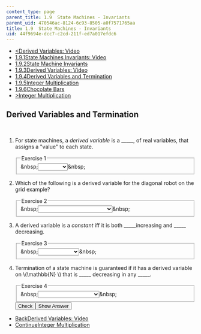 ```yaml
---
content_type: page
parent_title: 1.9  State Machines - Invariants
parent_uid: 470546ac-8124-6c93-8505-a0f7571765aa
title: 1.9  State Machines - Invariants
uid: 44f9694e-dcc7-c2cd-211f-ed7a017efdc6
---
```

<ul class="navigation pagination"><li id="top_bck_btn"><a href='/courses/electrical-engineering-and-computer-science/6-042j-mathematics-for-computer-science-spring-2015/proofs/tp4-2/vertical-ef00ae29a8ca';><<span>Derived Variables: Video</span></a></li><li id="flp_btn_1" ><a href='/courses/electrical-engineering-and-computer-science/6-042j-mathematics-for-computer-science-spring-2015/proofs/tp4-2'>1.9.1<span>State Machines Invariants: Video</span></a></li><li id="flp_btn_2" ><a href='/courses/electrical-engineering-and-computer-science/6-042j-mathematics-for-computer-science-spring-2015/proofs/tp4-2/vertical-ee3144f200f1'>1.9.2<span>State Machine Invariants</span></a></li><li id="flp_btn_3" ><a href='/courses/electrical-engineering-and-computer-science/6-042j-mathematics-for-computer-science-spring-2015/proofs/tp4-2/vertical-ef00ae29a8ca'>1.9.3<span>Derived Variables: Video</span></a></li><li id="flp_btn_4" class="button_selected"><a href='/courses/electrical-engineering-and-computer-science/6-042j-mathematics-for-computer-science-spring-2015/proofs/tp4-2/vertical-5bf3bfde6f69'>1.9.4<span>Derived Variables and Termination</span></a></li><li id="flp_btn_5" ><a href='/courses/electrical-engineering-and-computer-science/6-042j-mathematics-for-computer-science-spring-2015/proofs/tp4-2/vertical-85cff195fae3'>1.9.5<span>Integer Multiplication</span></a></li><li id="flp_btn_6" ><a href='/courses/electrical-engineering-and-computer-science/6-042j-mathematics-for-computer-science-spring-2015/proofs/tp4-2/vertical-ffd6266c03ec'>1.9.6<span>Chocolate Bars</span></a></li><li id="top_continue_btn"><a href='/courses/electrical-engineering-and-computer-science/6-042j-mathematics-for-computer-science-spring-2015/proofs/tp4-2/vertical-85cff195fae3';>><span>Integer Multiplication</span></a></li></ul><h2 class="subhead">Derived Variables and Termination</h2><div class="self_assessment">
<br display_name="Derived Variables and Termination" url_name="Derived_Variables_and_Termination_0" />
<ol display_name="Derived Variables and Termination" url_name="Derived_Variables_and_Termination_1">
<li>
<div id="Q1_div" class="problem_question"><p>For state machines, a <i>derived variable</i> is a _____, of real variables, that assigns a "value" to each state.
  </p><fieldset><legend class="visually-hidden">Exercise 1</legend><div class="choice"><label id="Q1_label"><span id="Q1_aria_status" tabindex="-1" class="visually-hidden">&amp;nbsp;</span><select onchange="numericTypedOrDropDownSelected(1)" id="Q1_select" class="problem_text_input"><option correct="false"></option><option correct="false">derivative</option><option correct="false">sum</option><option correct="true">function</option><option correct="false">rule</option></select><span style="display:none;" id="Q1_ans_span" tabindex="-1">  function</span><span id="Q1_normal_status" class="nostatus" aria-hidden="true">&amp;nbsp;</span></label></div></fieldset></div></li>
<li>
<div id="Q2_div" class="problem_question"><p>Which of the following is a derived variable for the diagonal robot on the grid example?
  </p><fieldset><legend class="visually-hidden">Exercise 2</legend><div class="choice"><label id="Q2_label"><span id="Q2_aria_status" tabindex="-1" class="visually-hidden">&amp;nbsp;</span><select onchange="numericTypedOrDropDownSelected(2)" id="Q2_select" class="problem_text_input"><option correct="false"></option><option correct="true">x+y (mod 2)</option><option correct="false">x</option><option correct="false">y</option><option correct="false">there are no derived variables</option></select><span style="display:none;" id="Q2_ans_span" tabindex="-1">  x+y (mod 2)</span><span id="Q2_normal_status" class="nostatus" aria-hidden="true">&amp;nbsp;</span></label></div></fieldset></div></li>
<li>
<div id="Q3_div" class="problem_question"><p>A derived variable is a <i>constant</i> iff it is both _____increasing and _____ decreasing.
  </p><fieldset><legend class="visually-hidden">Exercise 3</legend><div class="choice"><label id="Q3_label"><span id="Q3_aria_status" tabindex="-1" class="visually-hidden">&amp;nbsp;</span><select onchange="numericTypedOrDropDownSelected(3)" id="Q3_select" class="problem_text_input"><option correct="false"></option><option correct="false">strictly, strictly</option><option correct="false">strictly, weakly</option><option correct="true">weakly, weakly</option><option correct="false">weakly, strictly</option></select><span style="display:none;" id="Q3_ans_span" tabindex="-1">  weakly, weakly</span><span id="Q3_normal_status" class="nostatus" aria-hidden="true">&amp;nbsp;</span></label></div></fieldset></div></li>
<li>
<div id="Q4_div" class="problem_question"><p>Termination of a state machine is guaranteed if it has a derived variable on \(\mathbb{N} \) that is _____ decreasing in any _____.
  </p><fieldset><legend class="visually-hidden">Exercise 4</legend><div class="choice"><label id="Q4_label"><span id="Q4_aria_status" tabindex="-1" class="visually-hidden">&amp;nbsp;</span><select onchange="numericTypedOrDropDownSelected(4)" id="Q4_select" class="problem_text_input"><option correct="false"></option><option correct="false">weakly, well ordered set</option><option correct="true">strictly, well ordered set</option><option correct="false">weakly, finite set</option><option correct="false">strictly, finite set</option></select><span style="display:none;" id="Q4_ans_span" tabindex="-1">  strictly, well ordered set</span><span id="Q4_normal_status" class="nostatus" aria-hidden="true">&amp;nbsp;</span></label></div></fieldset></div><div class="action"><button id="Q1_button" onclick="checkAnswer({1: 'optionresponse', 2: 'optionresponse', 3: 'optionresponse', 4: 'optionresponse'})" class="problem_mo_button">Check</button><button id="Q1_button_show" onclick="showHideSolution({1: 'optionresponse', 2: 'optionresponse', 3: 'optionresponse', 4: 'optionresponse'}, 1, [])" class="problem_mo_button">Show Answer</button></div></li>
</ol>
</div><ul class="navigation progress"><li id="bck_btn"><a href='/courses/electrical-engineering-and-computer-science/6-042j-mathematics-for-computer-science-spring-2015/proofs/tp4-2/vertical-ef00ae29a8ca';>Back<span>Derived Variables: Video</span></a></li><li id="continue_btn"><a href='/courses/electrical-engineering-and-computer-science/6-042j-mathematics-for-computer-science-spring-2015/proofs/tp4-2/vertical-85cff195fae3';>Continue<span>Integer Multiplication</span></a></li></ul>